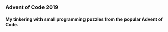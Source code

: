 ### Advent of Code 2019 

#### My tinkering with small programming puzzles from the popular Advent of Code.

